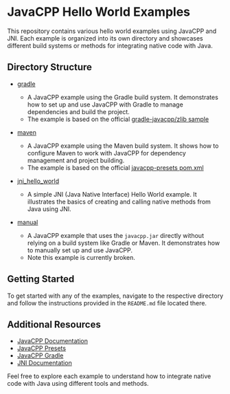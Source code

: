 # JavaCPP Hello World Examples

This repository contains various hello world examples using JavaCPP and JNI. Each example is organized into its own directory and showcases different build systems or methods for integrating native code with Java.

## Directory Structure

- [gradle](gradle/readme.md)
  - A JavaCPP example using the Gradle build system. It demonstrates how to set up and use JavaCPP with Gradle to manage dependencies and build the project.
  - The example is based on the official [gradle-javacpp/zlib sample](https://github.com/bytedeco/gradle-javacpp/blob/e4de6606200654777ea9f6af30df10bf835e713d/samples/zlib/build.gradle)

- [maven](maven/readme.md)
  - A JavaCPP example using the Maven build system. It shows how to configure Maven to work with JavaCPP for dependency management and project building.
  - The example is based on the official [javacpp-presets pom.xml](https://github.com/bytedeco/javacpp-presets/blob/f8932a44bc2cd9845d64c685347acb81697a530b/pom.xml)

- [jni_hello_world](jni_hello_world/readme.md)
  - A simple JNI (Java Native Interface) Hello World example. It illustrates the basics of creating and calling native methods from Java using JNI.

- [manual](manual/readme.md)
  - A JavaCPP example that uses the `javacpp.jar` directly without relying on a build system like Gradle or Maven. It demonstrates how to manually set up and use JavaCPP.
  - Note this example is currently broken.

## Getting Started

To get started with any of the examples, navigate to the respective directory and follow the instructions provided in the `README.md` file located there.

## Additional Resources

- [JavaCPP Documentation](https://github.com/bytedeco/javacpp)
- [JavaCPP Presets](https://github.com/bytedeco/javacpp-presets)
- [JavaCPP Gradle](https://github.com/bytedeco/gradle-javacpp)
- [JNI Documentation](https://docs.oracle.com/javase/8/docs/technotes/guides/jni/)

Feel free to explore each example to understand how to integrate native code with Java using different tools and methods.
